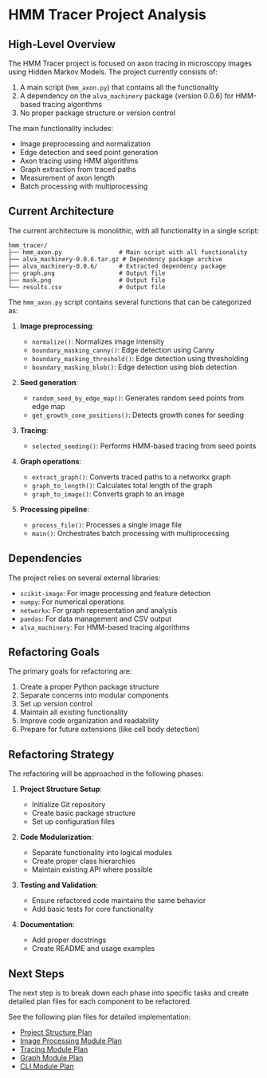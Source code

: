 # HMM Tracer Project Analysis

## High-Level Overview

The HMM Tracer project is focused on axon tracing in microscopy images using Hidden Markov Models. The project currently consists of:

1. A main script (`hmm_axon.py`) that contains all the functionality
2. A dependency on the `alva_machinery` package (version 0.0.6) for HMM-based tracing algorithms
3. No proper package structure or version control

The main functionality includes:
- Image preprocessing and normalization
- Edge detection and seed point generation
- Axon tracing using HMM algorithms
- Graph extraction from traced paths
- Measurement of axon length
- Batch processing with multiprocessing

## Current Architecture

The current architecture is monolithic, with all functionality in a single script:

```
hmm_tracer/
├── hmm_axon.py                # Main script with all functionality
├── alva_machinery-0.0.6.tar.gz # Dependency package archive
├── alva_machinery-0.0.6/      # Extracted dependency package
├── graph.png                  # Output file
├── mask.png                   # Output file
└── results.csv                # Output file
```

The `hmm_axon.py` script contains several functions that can be categorized as:

1. **Image preprocessing**:
   - `normalize()`: Normalizes image intensity
   - `boundary_masking_canny()`: Edge detection using Canny
   - `boundary_masking_threshold()`: Edge detection using thresholding
   - `boundary_masking_blob()`: Edge detection using blob detection

2. **Seed generation**:
   - `random_seed_by_edge_map()`: Generates random seed points from edge map
   - `get_growth_cone_positions()`: Detects growth cones for seeding

3. **Tracing**:
   - `selected_seeding()`: Performs HMM-based tracing from seed points

4. **Graph operations**:
   - `extract_graph()`: Converts traced paths to a networkx graph
   - `graph_to_length()`: Calculates total length of the graph
   - `graph_to_image()`: Converts graph to an image

5. **Processing pipeline**:
   - `process_file()`: Processes a single image file
   - `main()`: Orchestrates batch processing with multiprocessing

## Dependencies

The project relies on several external libraries:
- `scikit-image`: For image processing and feature detection
- `numpy`: For numerical operations
- `networkx`: For graph representation and analysis
- `pandas`: For data management and CSV output
- `alva_machinery`: For HMM-based tracing algorithms

## Refactoring Goals

The primary goals for refactoring are:

1. Create a proper Python package structure
2. Separate concerns into modular components
3. Set up version control
4. Maintain all existing functionality
5. Improve code organization and readability
6. Prepare for future extensions (like cell body detection)

## Refactoring Strategy

The refactoring will be approached in the following phases:

1. **Project Structure Setup**:
   - Initialize Git repository
   - Create basic package structure
   - Set up configuration files

2. **Code Modularization**:
   - Separate functionality into logical modules
   - Create proper class hierarchies
   - Maintain existing API where possible

3. **Testing and Validation**:
   - Ensure refactored code maintains the same behavior
   - Add basic tests for core functionality

4. **Documentation**:
   - Add proper docstrings
   - Create README and usage examples

## Next Steps

The next step is to break down each phase into specific tasks and create detailed plan files for each component to be refactored.

See the following plan files for detailed implementation:
- [Project Structure Plan](project_structure_plan.md)
- [Image Processing Module Plan](image_processing_module_plan.md)
- [Tracing Module Plan](tracing_module_plan.md)
- [Graph Module Plan](graph_module_plan.md)
- [CLI Module Plan](cli_module_plan.md)
